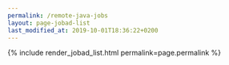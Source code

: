 ```yaml
---
permalink: /remote-java-jobs
layout: page-jobad-list
last_modified_at: 2019-10-01T18:36:22+0200
---
```

{% include render_jobad_list.html permalink=page.permalink %}
